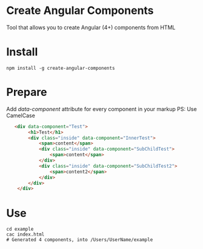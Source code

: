 # Create Angular Components
Tool that allows you to create Angular (4+) components from HTML

# Install
```
npm install -g create-angular-components
```

# Prepare
Add *data-component* attribute for every component in your markup 
PS: Use CamelCase
```html
   <div data-component="Test">
        <h1>Test</h1>
        <div class="inside" data-component="InnerTest">
            <span>content</span>
            <div class="inside" data-component="SubChildTest">
                <span>content</span>
            </div>
            <div class="inside" data-component="SubChildTest2">
                <span>content2</span>
            </div>
        </div>
    </div>
```

# Use
```
cd example
cac index.html
# Generated 4 components, into /Users/UserName/example
```

